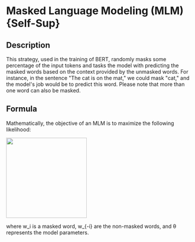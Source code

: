# Masked Language Modeling (MLM) {Self-Sup}

## Description

This strategy, used in the training of BERT, randomly masks some percentage of the input tokens and tasks the model with predicting the masked words based on the context provided by the unmasked words.
For instance, in the sentence "The cat is on the mat," we could mask "cat," and the model's job would be to predict this word. Please note that more than one word can also be masked.

## Formula

Mathematically, the objective of an MLM is to maximize the following likelihood:

<img src="image1.png" style="width:2.27377in" />

where w_i is a masked word, w_{-i} are the non-masked words, and θ represents the model parameters.
